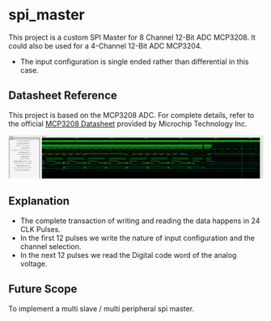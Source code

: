 # spi_master
This project is a custom SPI Master for 8 Channel 12-Bit ADC MCP3208. It could also be used for a 4-Channel 12-Bit ADC MCP3204.
- The input configuration is single ended rather than differential in this case. 
## Datasheet Reference 
This project is based on the MCP3208 ADC. For complete details, refer to the official [MCP3208 Datasheet](https://ww1.microchip.com/downloads/en/DeviceDoc/21298e.pdf) provided by Microchip Technology Inc.

![SPI Transaction MCP3208](image.png)
## Explanation 
- The complete transaction of writing and reading the data happens in 24 CLK Pulses.
- In the first 12 pulses we write the nature of input configuration and the channel selection.
- In the next 12 pulses we read the Digital code word of the analog voltage. 

## Future Scope 
To implement a multi slave / multi peripheral spi master. 

